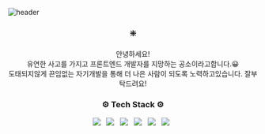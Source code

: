 


![header](https://capsule-render.vercel.app/api?type=wave&color=gradient&height=300&section=header&text=hi!%20i'm%20soee🤓✌🏻&fontSize=90)




<h3 align="center">❇️️️</h3>

<p align="center">
안녕하세요!<br>
유연한 사고를 가지고 프론트엔드 개발자를 지망하는 공소이라고합니다.😀
 <br>
 도태되지않게 끈임없는 자기개발을 통해 더 나은 사람이 되도록 노력하고있습니다. 잘부탁드려요!
</p>

<h3 align="center">⚙️ Tech Stack ⚙️</h3>

<div align="center">

  <img src="https://img.shields.io/badge/Javascript-ffb13b?style=flat-square&logo=javascript&logoColor=white"/> &nbsp; 
  <img src="https://img.shields.io/badge/React-61DAFB?style=flat-square&logo=React&logoColor=white"/> &nbsp; 
  <img src="https://img.shields.io/badge/Node.js-339933?style=flat-square&logo=Node.js&logoColor=white"/> &nbsp; 
    <img src="https://img.shields.io/badge/Html5-E34F26?style=flat-square&logo=HTML5&logoColor=white"/> &nbsp; 
  <img src="https://img.shields.io/badge/Css3-1572B6?style=flat-square&logo=CSS3&logoColor=white"/> &nbsp;
  <img src="https://img.shields.io/badge/Bootstrap-7952B3?style=flat-square&logo=Bootstrap&logoColor=white"/> &nbsp; 
  
</div>


